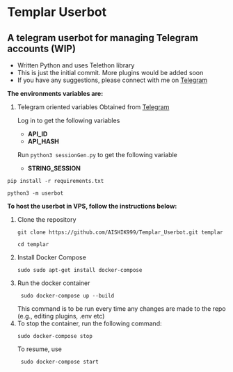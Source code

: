 # Templar Userbot
## A telegram userbot for managing Telegram accounts (WIP)

* Written Python and uses Telethon library
* This is just the initial commit. More plugins would be added soon
* If you have any suggestions, please connect with me on [Telegram](https://t.me/AISHIK999)

**The environments variables are:**
1. Telegram oriented variables
   Obtained from [Telegram](https://my.telegram.org/apps)

   Log in to get the following variables
    * **API_ID**
    * **API_HASH**
   
   Run `python3 sessionGen.py` to get the following variable

    * **STRING_SESSION**
```
pip install -r requirements.txt
```

```
python3 -m userbot
```

**To host the userbot in VPS, follow the instructions below:**
1. Clone the repository
    ```
    git clone https://github.com/AISHIK999/Templar_Userbot.git templar
   ```
   ```
   cd templar
   ```
2. Install Docker Compose
    ```
    sudo sudo apt-get install docker-compose
    ```
3. Run the docker container
   ```
    sudo docker-compose up --build
   ```
   This command is to be run every time any changes are made to the repo (e.g., editing plugins, .env etc)
4. To stop the container, run the following command:
   ```
   sudo docker-compose stop
   ```
   To resume, use 
   ```
    sudo docker-compose start
   ``` 